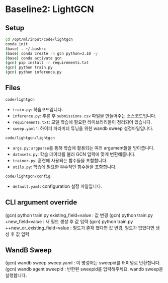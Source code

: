 # Baseline2: LightGCN

## Setup
```bash
cd /opt/ml/input/code/lightgcn
conda init
(base) . ~/.bashrc
(base) conda create -n gcn python=3.10 -y
(base) conda activate gcn
(gcn) pip install -r requirements.txt
(gcn) python train.py
(gcn) python inference.py
```

## Files
`code/lightgcn`
* `train.py`: 학습코드입니다.
* `inference.py`: 추론 후 `submissions.csv` 파일을 만들어주는 소스코드입니다.
* `requirements.txt`: 모델 학습에 필요한 라이브러리들이 정리되어 있습니다.
* `sweep.yaml'`: 하이퍼 파라미터 튜닝을 위한 wandb sweep 설정파일입니다.

`code/lightgcn/lightgcn`
* `args.py`: `argparse`를 통해 학습에 활용되는 여러 argument들을 받아줍니다.
* `datasets.py`: 학습 데이터를 불러 GCN 입력에 맞게 변환해줍니다.
* `trainer.py`: 훈련에 사용되는 함수들을 포함합니다.
* `utils.py`: 학습에 필요한 부수적인 함수들을 포함합니다.

`code/lightgcn/config`
* `default.yaml`: configuration 설정 파일입니다.

## CLI argument override

(gcn) python train.py existing_field=value : 값 변경
(gcn) python train.py +new_field=value : 새 필드 생성 후 값 입력
(gcn) python train.py ++new_or_existing_field=value : 필드가 존재 했다면 값 변경, 필드가 없었다면 생성 후 값 입력

## WandB Sweep

(gcn) wandb sweep sweep.yaml : 이 명렁어는 sweepid를 터미널로 반환합니다.
(gcn) wandb agent sweepid : 반한된 sweepid를 입력해주세요. wandb sweep을 실행합니다.